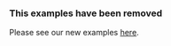 ### This examples have been removed
Please see our new examples [here](https://github.com/bongloy/examples/tree/master/bongloy.js).
